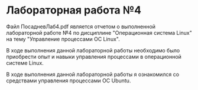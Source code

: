 # Лабораторная работа №4
Файл ПосадневЛаб4.pdf является отчетом о выполненной лабораторной работе №4 по дисциплине "Операционная система Linux" на тему "Управление процессами ОС Linux".

В ходе выполнения данной лабораторной работы необходимо было приобрести опыт и навыки управления процессами в операционной системе Linux.

В ходе выполнения данной лабораторной работы я ознакомился со средствами управления процессами ОС Ubuntu.